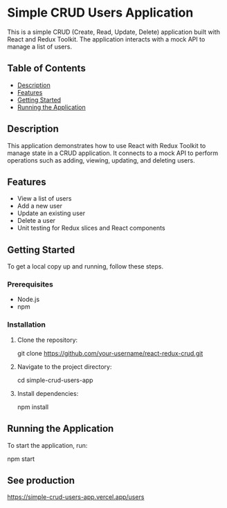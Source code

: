 # Simple CRUD Users Application

This is a simple CRUD (Create, Read, Update, Delete) application built with React and Redux Toolkit. The application interacts with a mock API to manage a list of users.

## Table of Contents

- [Description](#description)
- [Features](#features)
- [Getting Started](#getting-started)
- [Running the Application](#running-the-application)

## Description

This application demonstrates how to use React with Redux Toolkit to manage state in a CRUD application. It connects to a mock API to perform operations such as adding, viewing, updating, and deleting users.

## Features

- View a list of users
- Add a new user
- Update an existing user
- Delete a user
- Unit testing for Redux slices and React components

## Getting Started

To get a local copy up and running, follow these steps.

### Prerequisites

- Node.js
- npm

### Installation

1. Clone the repository:

   git clone https://github.com/your-username/react-redux-crud.git

2. Navigate to the project directory:

   cd simple-crud-users-app

3. Install dependencies:

   npm install

## Running the Application

To start the application, run:

npm start

## See production

https://simple-crud-users-app.vercel.app/users
